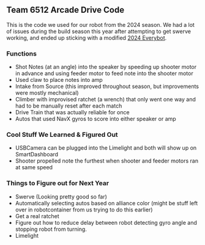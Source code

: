 ## Team 6512 Arcade Drive Code
This is the code we used for our robot from the 2024 season.
We had a lot of issues during the build season this year after attempting to get swerve working, and ended up sticking with a modified [2024 Everybot](https://www.youtube.com/watch?v=o71nCB5ytRY).

### Functions
- Shot Notes (at an angle) into the speaker by speeding up shooter motor in advance and using feeder motor to feed note into the shooter motor
- Used claw to place notes into amp
- Intake from Source (this improved throughout season, but improvements were mostly mechanical)
- Climber with improvised ratchet (a wrench) that only went one way and had to be manually reset after each match
- Drive Train that was actually reliable for once
- Autos that used NavX gyros to score into either speaker or amp

### Cool Stuff We Learned & Figured Out
- USBCamera can be plugged into the Limelight and both will show up on SmartDashboard
- Shooter propelled note the furthest when shooter and feeder motors ran at same speed

### Things to Figure out for Next Year
- Swerve (Looking pretty good so far)
- Automatically selecting autos based on alliance color (might be stuff left over in robotcontainer from us trying to do this earlier)
- Get a real ratchet
- Figure out how to reduce delay between robot detecting gyro angle and stopping robot from turning.
- Limelight
